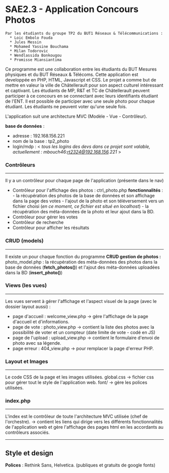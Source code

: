 # SAE2.3 - Application Concours Photos
```
Par les étudiants du groupe TP2 du BUT1 Réseaux & Télécommunications :
  * Loic Embolo Fouda
  * Jules Messin
  * Mohamed Yassine Bouchama
  * Milan Todorovic
  * Wendlassida Bonkougou
  * Promisse Miansiantima
```
Ce programme est une collaboration entre les étudiants du BUT Mesures physiques et du BUT Réseaux & Télécoms. Cette application est developpée en PHP, HTML, Javascript et CSS.
Le projet a comme but de mettre en valeur la ville de Châtellerault pour son aspect culturel intéressant et captivant. Les étudiants de MP, R&T et TC de Châtellerault peuvent participer à ce concours en se connectant avec leurs identifiants étudiant de l'ENT.
Il est possible de participer avec une seule photo pour chaque étudiant.
Les étudiants ne peuvent voter qu'une seule fois.

L'application suit une architecture MVC (Modèle - Vue - Contrôleur).

**base de données** :
 - adresse : 192.168.156.221
 - nom de la base : tp2_photo
 - login/mdp : < _tous les logins des devs dans ce projet sont valable, actuellement : mbouch46:rt2324@192.168.156.221_ > 

### Contrôleurs
---
Il y a un contrôleur pour chaque page de l'application (présente dans le nav)
- Contrôleur pour l'affichage des photos : ctrl_photo.php
   **fonctionnalités** :
       - la récupération des photos de la base de données et son affichage dans la page des votes
       - l'ajout de la photo et son téléversement vers un fichier choisi (_en ce moment, ce fichier est situé en localhost_)
       - la récupération des méta-données de la photo et leur ajout dans la BD.
- Contrôleur pour gérer les votes
- Contrôleur de recherche
- Contrôleur pour afficher les résultats

### CRUD (models)
---
Il existe un pour chaque fonction du programme
 **CRUD gestion de photos :**
   photo_model.php : la récupération des méta-données des photos dans la base de données (**fetch_photos()**) et l'ajout des méta-données uploadées dans la BD (**insert_photo()**)

### Views (les vues)
---
Les vues servent à gérer l'affichage et l'aspect visuel de la page (avec le dossier layout aussi) :
 - page d'accueil : welcome_view.php -> gère l'affichage de la page d'accueil et d'informations.
 - page de vote : photo_view.php -> contient la liste des photos avec la possibilité de voter et un compteur (date limite de vote - codé en JS)
 - page de l'upload : upload_view.php -> contient le formulaire d'envoi de photo avec sa légende.
 - page erreur : 404_view.php -> pour remplacer la page d'erreur PHP.

### Layout et Images
---
Le code CSS de la page et les images utilisées.
global.css -> fichier css pour gérer tout le style de l'application web.
font/ -> gère les polices utilisées.

### index.php
---
L'index est le contrôleur de toute l'architecture MVC utilisée (chef de l'orchestre).
-> contient les liens qui dirige vers les différents fonctionnalités de l'application web et gère l'affichage des pages html en les accordants au contrôleurs associés.

---

## Style et design
**Polices** : Rethink Sans, Helvetica. (publiques et gratuits de google fonts)
